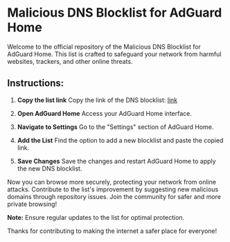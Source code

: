 # Malicious DNS Blocklist for AdGuard Home

Welcome to the official repository of the Malicious DNS Blocklist for AdGuard Home. This list is crafted to safeguard your network from harmful websites, trackers, and other online threats.

## Instructions:
1. **Copy the list link**
   Copy the link of the DNS blocklist: [link](https://mauro-midolo.github.io/AdGuard-DNS-Blocklist/assets/filter_1.txt)

2. **Open AdGuard Home**
   Access your AdGuard Home interface.

3. **Navigate to Settings**
   Go to the "Settings" section of AdGuard Home.

4. **Add the List**
   Find the option to add a new blocklist and paste the copied link.

5. **Save Changes**
   Save the changes and restart AdGuard Home to apply the new DNS blocklist.

Now you can browse more securely, protecting your network from online attacks. Contribute to the list's improvement by suggesting new malicious domains through repository issues. Join the community for safer and more private browsing!

**Note:** Ensure regular updates to the list for optimal protection.

Thanks for contributing to making the internet a safer place for everyone!
